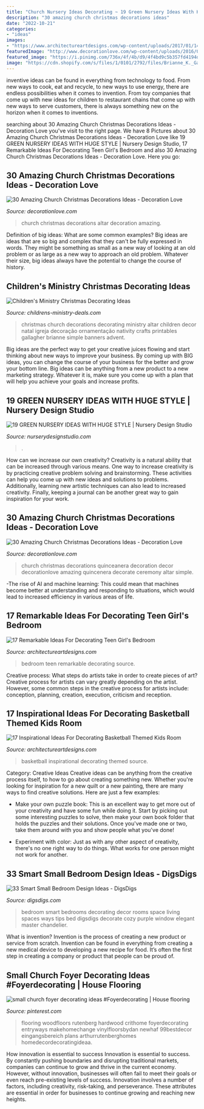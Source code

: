 ```yaml
---
title: "Church Nursery Ideas Decorating ~ 19 Green Nursery Ideas With Huge Style"
description: "30 amazing church christmas decorations ideas"
date: "2022-10-21"
categories:
- "ideas"
images:
- "https://www.architectureartdesigns.com/wp-content/uploads/2017/01/14-10.jpg"
featuredImage: "http://www.decorationlove.com/wp-content/uploads/2016/08/Christmas-Decoration-Ideas-for-Church.jpg"
featured_image: "https://i.pinimg.com/736x/4f/4b/d9/4f4bd9c5b357fd4194deae856f3ce430.jpg"
image: "https://cdn.shopify.com/s/files/1/0101/2792/files/Brianne_K._Gallagher_large.jpg?v=1513264764"
---
```



inventive ideas can be found in everything from technology to food. From new ways to cook, eat and recycle, to new ways to use energy, there are endless possibilities when it comes to invention. From toy companies that come up with new ideas for children to restaurant chains that come up with new ways to serve customers, there is always something new on the horizon when it comes to inventions.

	

		
searching about 30 Amazing Church Christmas Decorations Ideas - Decoration Love you've visit to the right page. We have 8 Pictures about 30 Amazing Church Christmas Decorations Ideas - Decoration Love like 19 GREEN NURSERY IDEAS WITH HUGE STYLE | Nursery Design Studio, 17 Remarkable Ideas For Decorating Teen Girl&#039;s Bedroom and also 30 Amazing Church Christmas Decorations Ideas - Decoration Love. Here you go:
		
    
## 30 Amazing Church Christmas Decorations Ideas - Decoration Love

<img loading=lazy src="http://www.decorationlove.com/wp-content/uploads/2016/08/Church-Altar-Christmas-Decorations.jpg" onerror="this.onerror=null;this.src='https://tse4.mm.bing.net/th?id=OIP.QxpZM5a-MJtZKkAbDmzU5AHaNK&amp;pid=15.1';" alt="30 Amazing Church Christmas Decorations Ideas - Decoration Love">

_Source: decorationlove.com_

>church christmas decorations altar decoration amazing. 

	

Definition of big ideas: What are some common examples?
Big ideas are ideas that are so big and complex that they can't be fully expressed in words. They might be something as small as a new way of looking at an old problem or as large as a new way to approach an old problem. Whatever their size, big ideas always have the potential to change the course of history.

    
## Children&#039;s Ministry Christmas Decorating Ideas

<img loading=lazy src="https://cdn.shopify.com/s/files/1/0101/2792/files/Brianne_K._Gallagher_large.jpg?v=1513264764" onerror="this.onerror=null;this.src='https://tse3.mm.bing.net/th?id=OIP.9e-foDa00l5X7evQFuvHCAAAAA&amp;pid=15.1';" alt="Children&#039;s Ministry Christmas Decorating Ideas">

_Source: childrens-ministry-deals.com_

>christmas church decorations decorating ministry altar children decor natal igreja decoração ornamentação nativity crafts printables gallagher brianne simple banners advent. 

	

Big ideas are the perfect way to get your creative juices flowing and start thinking about new ways to improve your business. By coming up with BIG ideas, you can change the course of your business for the better and grow your bottom line. Big ideas can be anything from a new product to a new marketing strategy. Whatever it is, make sure you come up with a plan that will help you achieve your goals and increase profits.

    
## 19 GREEN NURSERY IDEAS WITH HUGE STYLE | Nursery Design Studio

<img loading=lazy src="https://www.nurserydesignstudio.com/wp-content/uploads/2020/05/GREEN-NURSERY-IDEAS-4.png" onerror="this.onerror=null;this.src='https://tse1.mm.bing.net/th?id=OIP.HH6MtJZgw_VbpJZ41SaSpwHaLH&amp;pid=15.1';" alt="19 GREEN NURSERY IDEAS WITH HUGE STYLE | Nursery Design Studio">

_Source: nurserydesignstudio.com_

>. 

	

How can we increase our own creativity?
Creativity is a natural ability that can be increased through various means. One way to increase creativity is by practicing creative problem solving and brainstorming. These activities can help you come up with new ideas and solutions to problems. Additionally, learning new artistic techniques can also lead to increased creativity. Finally, keeping a journal can be another great way to gain inspiration for your work.

    
## 30 Amazing Church Christmas Decorations Ideas - Decoration Love

<img loading=lazy src="http://www.decorationlove.com/wp-content/uploads/2016/08/Christmas-Decoration-Ideas-for-Church.jpg" onerror="this.onerror=null;this.src='https://tse4.mm.bing.net/th?id=OIP.hmPPZiY4l8Y9bCu7N6s0lwHaLH&amp;pid=15.1';" alt="30 Amazing Church Christmas Decorations Ideas - Decoration Love">

_Source: decorationlove.com_

>church christmas decorations quinceanera decoration decor decorationlove amazing quincenera decorate ceremony altar simple. 

	

-The rise of AI and machine learning: This could mean that machines become better at understanding and responding to situations, which would lead to increased efficiency in various areas of life.

    
## 17 Remarkable Ideas For Decorating Teen Girl&#039;s Bedroom

<img loading=lazy src="https://www.architectureartdesigns.com/wp-content/uploads/2017/01/14-10.jpg" onerror="this.onerror=null;this.src='https://tse1.mm.bing.net/th?id=OIP.QZgVqOV8hCslEKM-8fA-fAHaHa&amp;pid=15.1';" alt="17 Remarkable Ideas For Decorating Teen Girl&#039;s Bedroom">

_Source: architectureartdesigns.com_

>bedroom teen remarkable decorating source. 

	

Creative process: What steps do artists take in order to create pieces of art?
Creative process for artists can vary greatly depending on the artist. However, some common steps in the creative process for artists include: conception, planning, creation, execution, criticism and reception.

    
## 17 Inspirational Ideas For Decorating Basketball Themed Kids Room

<img loading=lazy src="https://www.architectureartdesigns.com/wp-content/uploads/2016/11/10-33.jpg" onerror="this.onerror=null;this.src='https://tse2.mm.bing.net/th?id=OIP.dkQDcR-W1qXc0JK5J5Z-DQHaLD&amp;pid=15.1';" alt="17 Inspirational Ideas For Decorating Basketball Themed Kids Room">

_Source: architectureartdesigns.com_

>basketball inspirational decorating themed source. 

	

Category: Creative Ideas
Creative ideas can be anything from the creative process itself, to how to go about creating something new. Whether you're looking for inspiration for a new quilt or a new painting, there are many ways to find creative solutions. Here are just a few examples: 
- Make your own puzzle book: This is an excellent way to get more out of your creativity and have some fun while doing it. Start by picking out some interesting puzzles to solve, then make your own book folder that holds the puzzles and their solutions. Once you've made one or two, take them around with you and show people what you've done! 

- Experiment with color: Just as with any other aspect of creativity, there's no one right way to do things. What works for one person might not work for another.

    
## 33 Smart Small Bedroom Design Ideas - DigsDigs

<img loading=lazy src="http://www.digsdigs.com/photos/smart-small-bedroom-design-ideas-22.jpg" onerror="this.onerror=null;this.src='https://tse4.mm.bing.net/th?id=OIP.M6dH77nKvzVfQqwrfHAuDAHaJ3&amp;pid=15.1';" alt="33 Smart Small Bedroom Design Ideas - DigsDigs">

_Source: digsdigs.com_

>bedroom smart bedrooms decorating decor rooms space living spaces ways tips bed digsdigs decorate cozy purple window elegant master chandelier. 

	

What is invention?
Invention is the process of creating a new product or service from scratch. Invention can be found in everything from creating a new medical device to developing a new recipe for food. It’s often the first step in creating a company or product that people can be proud of.

    
## Small Church Foyer Decorating Ideas #Foyerdecorating | House Flooring

<img loading=lazy src="https://i.pinimg.com/736x/4f/4b/d9/4f4bd9c5b357fd4194deae856f3ce430.jpg" onerror="this.onerror=null;this.src='https://tse3.mm.bing.net/th?id=OIP.gk9tTTmwOu5JSO8u1-xhjgHaLG&amp;pid=15.1';" alt="small church foyer decorating ideas #Foyerdecorating | House flooring">

_Source: pinterest.com_

>flooring woodfloors rutenberg hardwood crithome foyerdecorating entryways makehomechange vinylfloorsbydan newhaf 99bestdecor eingangsbereich plans arthurrutenberghomes homedecordecoratingideaa. 

	

How innovation is essential to success
Innovation is essential to success. By constantly pushing boundaries and disrupting traditional markets, companies can continue to grow and thrive in the current economy. However, without innovation, businesses will often fail to meet their goals or even reach pre-existing levels of success. Innovation involves a number of factors, including creativity, risk-taking, and perseverance. These attributes are essential in order for businesses to continue growing and reaching new heights.


